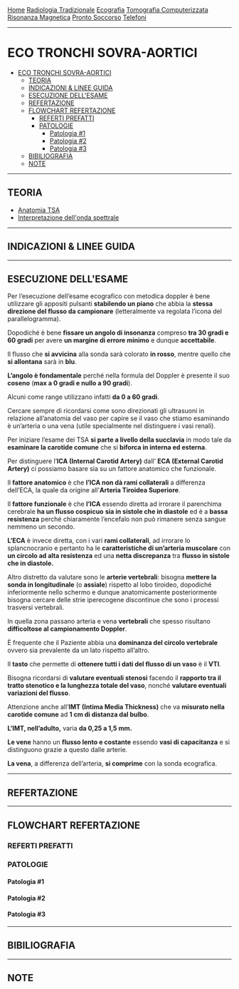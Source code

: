 <div class="topnav">
  <a href="https://sl-rad.github.io/SL-Rad-Vademecum">Home</a>
  <a href="https://sl-rad.github.io/SL-Rad-Vademecum/radiologia_tradizionale.html">Radiologia Tradizionale</a>
  <a href="https://sl-rad.github.io/SL-Rad-Vademecum/ecografia.html">Ecografia</a>
  <a href="https://sl-rad.github.io/SL-Rad-Vademecum/tomografia_computerizzata.html">Tomografia Computerizzata</a>
  <a href="https://sl-rad.github.io/SL-Rad-Vademecum/risonanza_magnetica.html">Risonanza Magnetica</a>
  <a href="https://sl-rad.github.io/SL-Rad-Vademecum/pronto_soccorso.html">Pronto Soccorso</a>
  <a href="https://sl-rad.github.io/SL-Rad-Vademecum/contatti.html">Telefoni</a>
</div>

- - -

# ECO TRONCHI SOVRA-AORTICI

- [ECO TRONCHI SOVRA-AORTICI](#eco-tronchi-sovra-aortici)
  - [TEORIA](#teoria)
  - [INDICAZIONI & LINEE GUIDA](#indicazioni--linee-guida)
  - [ESECUZIONE DELL'ESAME](#esecuzione-dellesame)
  - [REFERTAZIONE](#refertazione)
  - [FLOWCHART REFERTAZIONE](#flowchart-refertazione)
    - [REFERTI PREFATTI](#referti-prefatti)
    - [PATOLOGIE](#patologie)
      - [Patologia #1](#patologia-1)
      - [Patologia #2](#patologia-2)
      - [Patologia #3](#patologia-3)
  - [BIBILIOGRAFIA](#bibiliografia)
  - [NOTE](#note)

- - -

## TEORIA

- [Anatomia TSA](https://sl-rad.github.io/SL-Rad-Vademecum/formazione_p2p/eco_friendly/anatomia_tsa.html)
- [Interpretazione dell'onda spettrale](https://sl-rad.github.io/SL-Rad-Vademecum/formazione_p2p/eco_friendly/interpretazione_curva_spettrale_doppler.html)

---

## INDICAZIONI & LINEE GUIDA

---

## ESECUZIONE DELL'ESAME

Per l’esecuzione dell’esame ecografico con metodica doppler è bene utilizzare gli appositi pulsanti **stabilendo un piano** che abbia la **stessa direzione del flusso da campionare** (letteralmente va regolata l’icona del parallelogramma).

Dopodiché è bene **fissare un angolo di insonanza** compreso **tra 30 gradi e 60 gradi** per avere **un margine di errore minimo** e dunque **accettabile**. 

Il flusso che **si avvicina** alla sonda sarà colorato **in rosso**, mentre quello che **si allontana** sarà in **blu**. 

**L’angolo è fondamentale** perché nella formula del Doppler è presente il suo **coseno** (**max a 0 gradi e nullo a 90 gradi**).

Alcuni come range utilizzano infatti **da 0 a 60 gradi**.

Cercare sempre di ricordarsi come sono direzionati gli ultrasuoni in relazione all’anatomia del vaso per capire se il vaso che stiamo esaminando è un’arteria o una vena (utile specialmente nel distinguere i vasi renali).

Per iniziare l’esame dei TSA **si parte a livello della succlavia** in modo tale da **esaminare la carotide comune** che si **biforca in interna ed esterna**.

Per distinguere l’**ICA (Internal Carotid Artery)** dall’ **ECA (External Carotid Artery)** ci possiamo basare sia su un fattore anatomico che funzionale.

Il **fattore anatomico** è che **l’ICA non dà rami collaterali** a differenza dell’ECA, la quale da origine all'**Arteria Tiroidea Superiore**.

Il **fattore funzionale** è che **l’ICA** essendo diretta ad irrorare il parenchima cerebrale **ha un flusso cospicuo** **sia in sistole che in diastole** ed è a **bassa resistenza** perché chiaramente l’encefalo non può rimanere senza sangue nemmeno un secondo.


**L’ECA** è invece diretta, con i vari **rami collaterali**, ad irrorare lo splancnocranio e pertanto ha le **caratteristiche di un’arteria muscolare** con **un circolo ad alta resistenza** ed una **netta discrepanza** tra **flusso in sistole che in diastole.**


Altro distretto da valutare sono le **arterie vertebrali**: bisogna **mettere la sonda in longitudinale** (o **assiale**) rispetto al lobo tiroideo, dopodiché inferiormente nello schermo e dunque anatomicamente posteriormente bisogna cercare delle strie iperecogene discontinue che sono i processi trasversi vertebrali.

In quella zona passano arteria e vena **vertebrali** che spesso risultano **difficoltose al campionamento Doppler**.

È frequente che il Paziente abbia una **dominanza del circolo vertebrale** ovvero sia prevalente da un lato rispetto all’altro.

Il **tasto** che permette di **ottenere tutti i dati del flusso di un vaso** è il **VTI**.

Bisogna ricordarsi di **valutare eventuali stenosi** facendo il **rapporto tra il tratto stenotico e la lunghezza totale del vaso**, nonché **valutare eventuali variazioni del flusso**.

Attenzione anche all’**IMT (Intima Media Thickness)** che va **misurato nella carotide comune** ad **1 cm di distanza dal bulbo**.

**L’IMT, nell’adulto,** varia **da 0,25 a 1,5 mm.**

**Le vene** hanno un **flusso lento e costante** essendo **vasi di capacitanza** e si distinguono grazie a questo dalle arterie.

**La vena**, a differenza dell’arteria, **si comprime** con la sonda ecografica.


---

## REFERTAZIONE

---

## FLOWCHART REFERTAZIONE

### REFERTI PREFATTI
### PATOLOGIE

#### Patologia #1
#### Patologia #2
#### Patologia #3

---

## BIBILIOGRAFIA

---

## NOTE